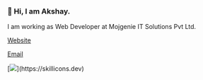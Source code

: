 ### 👋 Hi, I am Akshay.

I am working as Web Developer at Mojgenie IT Solutions Pvt Ltd.

[Website](https://akshaykp.in)

[Email](mailto:admin@akshaykp.in)

[![](https://skillicons.dev/icons?i=react,nextjs,js,ts,redux,tailwind,html,css,sass,astro,bash,git,)](https://skillicons.dev)
